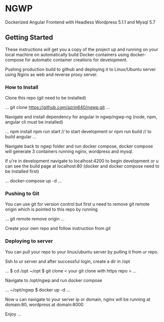 # NGWP

Dockerized Angular Frontend with Headless Wordpress 5.1.1 and Mysql 5.7

## Getting Started

These instructions will get you a copy of the project up and running on your local machine on automatically build Docker containers using docker-compose for automatic container creations for development. 

Pushing production build to github and deploying it to Linux/Ubuntu server using Nginx as web and reverse proxy server.

### How to Install

Clone this repo (git need to be installed)

...
git clone https://github.com/azrin640/ngwp.git
...

Navigate and install dependency for angular in ngwp/ngwp-ng (node, npm, angular cli must be installed)

...
npm install
npm run start // to start development or
npm run build // to build angular
...

Navigate back to ngwp folder and run docker compose, docker compose will generate 3 containers running nginx, wordpress and mysql. 

If u're in development navigate to localhost:4200 to begin development or u can see the build page at localhost:80 (docker and docker compose need to be installed first)

...
docker-compose up -d 
...

### Pushing to Git

You can use git for version control but first u need to remove git remote origin which is pointed to this repo by running

...
git remote remove origin
...

Create your own repo and follow instruction from git

### Deploying to server

You can pull your repo to your linux/ubuntu server by pulling it from ur repo.

Ssh to ur server and after successful login, create a dir in /opt

...
$ cd /opt
~/opt $ git clone < your git clone with https repo >
...

Navigate to /opt/ngwp and run docker compose

...
~/opt/ngwp $ docker up -d
...

Now u can navigate to your server ip or domain, nginx will be running at domain:80, wordpress at domain:8000

Enjoy ...